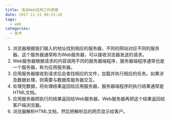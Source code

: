 ```yaml
---
title: 浅谈Web应用工作原理
date: 2017-11-21 00:23:20
tags:
  - web
categories:
  - 技术
---
```

1. 浏览器根据我们输入的地址找到相应的服务器，不同的网站对应不同的服务器。这个服务器通常称为Web服务器，可以接收浏览器发送的请求。
2. Web服务器根据请求的内容调用不同的服务器端程序，服务器端程序通常也是一个服务器，称为应用服务器。<!--more-->
3. 应用服务器接收到请求后会查找相应的文件，加载并执行相应的任务。如果涉及数据处理，则需要与数据库服务器交互。
4. 处理完数据，将处理结果返回给应用服务器，服务器端程序的执行结果通常是HTML文档。
5. 应用服务器把执行的结果返回给Web服务器，Web服务器再把这个结果返回给客户端浏览器。
6. 浏览器解析HTML文档，然后把解析后的网页显示给客户。